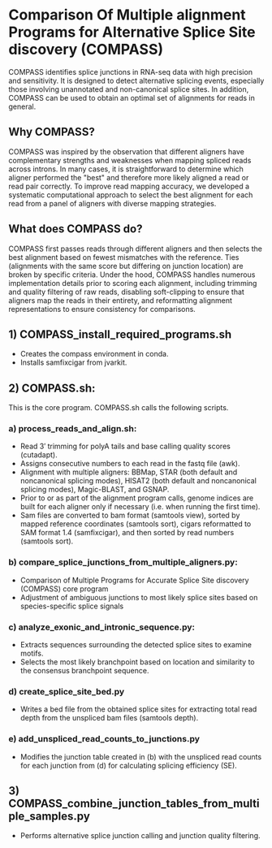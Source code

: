 # Comparison Of Multiple alignment Programs for Alternative Splice Site discovery (COMPASS)
COMPASS identifies splice junctions in RNA-seq data with high precision and sensitivity. It is designed to detect alternative splicing events, especially those involving unannotated and non-canonical splice sites. In addition, COMPASS can be used to obtain an optimal set of alignments for reads in general.

## Why COMPASS?
COMPASS was inspired by the observation that different aligners have complementary strengths and weaknesses when mapping spliced reads across introns. In many cases, it is straightforward to determine which aligner performed the "best" and therefore more likely aligned a read or read pair correctly. To improve read mapping accuracy, we developed a systematic computational approach to select the best alignment for each read from a panel of aligners with diverse mapping strategies.

## What does COMPASS do?
COMPASS first passes reads through different aligners and then selects the best alignment based on fewest mismatches with the reference. Ties (alignments with the same score but differing on junction location) are broken by specific criteria. Under the hood, COMPASS handles numerous implementation details prior to scoring each alignment, including trimming and quality filtering of raw reads, disabling soft-clipping to ensure that aligners map the reads in their entirety, and reformatting alignment representations to ensure consistency for comparisons.

## 1) COMPASS_install_required_programs.sh
  * Creates the compass environment in conda.
  * Installs samfixcigar from jvarkit.

## 2) COMPASS.sh:
This is the core program. COMPASS.sh calls the following scripts.

### a) process_reads_and_align.sh:
  * Read 3′ trimming for polyA tails and base calling quality scores (cutadapt).
  * Assigns consecutive numbers to each read in the fastq file (awk).
  * Alignment with multiple aligners: BBMap, STAR (both default and noncanonical splicing modes), HISAT2 (both default and noncanonical splicing modes), Magic-BLAST, and GSNAP.
  * Prior to or as part of the alignment program calls, genome indices are built for each aligner only if necessary (i.e. when running the first time).
  * Sam files are converted to bam format (samtools view), sorted by mapped reference coordinates (samtools sort), cigars reformatted to SAM format 1.4 (samfixcigar), and then sorted by read numbers (samtools sort).

### b) compare_splice_junctions_from_multiple_aligners.py:
  * Comparison of Multiple Programs for Accurate Splice Site discovery (COMPASS) core program
  * Adjustment of ambiguous junctions to most likely splice sites based on species-specific splice signals

### c) analyze_exonic_and_intronic_sequence.py:
  * Extracts sequences surrounding the detected splice sites to examine motifs.
  * Selects the most likely branchpoint based on location and similarity to the consensus branchpoint sequence.

### d) create_splice_site_bed.py
  * Writes a bed file from the obtained splice sites for extracting total read depth from the unspliced bam files (samtools depth).

### e) add_unspliced_read_counts_to_junctions.py
  * Modifies the junction table created in (b) with the unspliced read counts for each junction from (d) for calculating splicing efficiency (SE).

## 3) COMPASS_combine_junction_tables_from_multiple_samples.py
  * Performs alternative splice junction calling and junction quality filtering.
